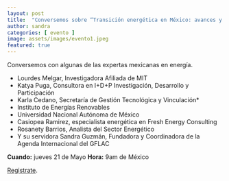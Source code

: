 ```yaml
---
layout: post
title:  "Conversemos sobre “Transición energética en México: avances y retrocesos de la política energética nacional."
author: sandra
categories: [ evento ]
image: assets/images/evento1.jpeg
featured: true
---
```


Conversemos con algunas de las expertas mexicanas en energía.

- Lourdes Melgar, Investigadora Afiliada de MIT 
- Katya Puga, Consultora en I+D+P Investigación, Desarrollo y Participación 
- Karla Cedano, Secretaría de Gestión Tecnológica y Vinculación*
- Instituto de Energías Renovables 
- Universidad Nacional Autónoma de México
- Casiopea Ramirez, especialista energética en Fresh Energy Consulting 
- Rosanety Barrios, Analista del Sector Energético 
- Y su servidora Sandra Guzmán, Fundadora y Coordinadora de la Agenda Internacional del GFLAC 



**Cuando:** jueves 21 de Mayo 
**Hora:** 9am de México 

[Registrate][jekyll-docs].

[jekyll-docs]: https://docs.google.com/forms/d/e/1FAIpQLSd3362kGfvAgHRhVamazHSeFzdEkPyw5z4OmpROv6hAzzUnHA/closedform